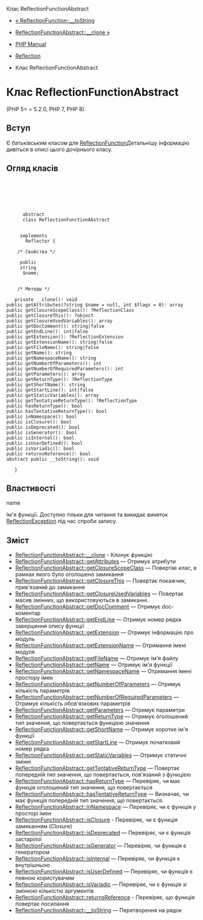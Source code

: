 Клас ReflectionFunctionAbstract

-   [« ReflectionFunction::\_\_toString](reflectionfunction.tostring.html)
    
-   [ReflectionFunctionAbstract::\_\_clone »](reflectionfunctionabstract.clone.html)
    
-   [PHP Manual](index.html)
    
-   [Reflection](book.reflection.html)
    
-   Клас ReflectionFunctionAbstract
    

# Клас ReflectionFunctionAbstract

(PHP 5> = 5.2.0, PHP 7, PHP 8)

## Вступ

Є батьківським класом для [ReflectionFunction](class.reflectionfunction.html)Детальнішу інформацію дивіться в описі цього дочірнього класу.

## Огляд класів

```classsynopsis

     
    

    
     
      abstract
      class ReflectionFunctionAbstract
     

     implements 
       Reflector {

    /* Свойства */
    
     public
     string
      $name;


    /* Методы */
    
   private __clone(): void
public getAttributes(?string $name = null, int $flags = 0): array
public getClosureScopeClass(): ?ReflectionClass
public getClosureThis(): ?object
public getClosureUsedVariables(): array
public getDocComment(): string|false
public getEndLine(): int|false
public getExtension(): ?ReflectionExtension
public getExtensionName(): string|false
public getFileName(): string|false
public getName(): string
public getNamespaceName(): string
public getNumberOfParameters(): int
public getNumberOfRequiredParameters(): int
public getParameters(): array
public getReturnType(): ?ReflectionType
public getShortName(): string
public getStartLine(): int|false
public getStaticVariables(): array
public getTentativeReturnType(): ?ReflectionType
public hasReturnType(): bool
public hasTentativeReturnType(): bool
public inNamespace(): bool
public isClosure(): bool
public isDeprecated(): bool
public isGenerator(): bool
public isInternal(): bool
public isUserDefined(): bool
public isVariadic(): bool
public returnsReference(): bool
abstract public __toString(): void

   }
```

## Властивості

name

Ім'я функції. Доступно тільки для читання та викидає виняток [ReflectionException](class.reflectionexception.html) під час спроби запису.

## Зміст

-   [ReflectionFunctionAbstract::\_\_clone](reflectionfunctionabstract.clone.html) - Клонує функцію
-   [ReflectionFunctionAbstract::getAttributes](reflectionfunctionabstract.getattributes.html) — Отримує атрибути
-   [ReflectionFunctionAbstract::getClosureScopeClass](reflectionfunctionabstract.getclosurescopeclass.html) — Повертає клас, в рамках якого було оголошено замикання
-   [ReflectionFunctionAbstract::getClosureThis](reflectionfunctionabstract.getclosurethis.html) — Повертає покажчик, прив'язаний до замикання
-   [ReflectionFunctionAbstract::getClosureUsedVariables](reflectionfunctionabstract.getclosureusedvariables.html) — Повертає масив змінних, що використовуються в замиканні.
-   [ReflectionFunctionAbstract::getDocComment](reflectionfunctionabstract.getdoccomment.html) — Отримує doc-коментар
-   [ReflectionFunctionAbstract::getEndLine](reflectionfunctionabstract.getendline.html) — Отримує номер рядка завершення опису функції
-   [ReflectionFunctionAbstract::getExtension](reflectionfunctionabstract.getextension.html) — Отримує інформацію про модуль
-   [ReflectionFunctionAbstract::getExtensionName](reflectionfunctionabstract.getextensionname.html) — Отримання імені модуля
-   [ReflectionFunctionAbstract::getFileName](reflectionfunctionabstract.getfilename.html) — Отримує ім'я файлу
-   [ReflectionFunctionAbstract::getName](reflectionfunctionabstract.getname.html) — Отримує ім'я функції
-   [ReflectionFunctionAbstract::getNamespaceName](reflectionfunctionabstract.getnamespacename.html) — Отримання імені простору імен
-   [ReflectionFunctionAbstract::getNumberOfParameters](reflectionfunctionabstract.getnumberofparameters.html) — Отримує кількість параметрів
-   [ReflectionFunctionAbstract::getNumberOfRequiredParameters](reflectionfunctionabstract.getnumberofrequiredparameters.html) — Отримує кількість обов'язкових параметрів
-   [ReflectionFunctionAbstract::getParameters](reflectionfunctionabstract.getparameters.html) — Отримує параметри
-   [ReflectionFunctionAbstract::getReturnType](reflectionfunctionabstract.getreturntype.html) — Отримує оголошений тип значення, що повертається функцією значення
-   [ReflectionFunctionAbstract::getShortName](reflectionfunctionabstract.getshortname.html) — Отримує коротке ім'я функції
-   [ReflectionFunctionAbstract::getStartLine](reflectionfunctionabstract.getstartline.html) — Отримує початковий номер рядка
-   [ReflectionFunctionAbstract::getStaticVariables](reflectionfunctionabstract.getstaticvariables.html) — Отримує статичні змінні
-   [ReflectionFunctionAbstract::getTentativeReturnType](reflectionfunctionabstract.gettentativereturntype.html) — Повертає попередній тип значення, що повертається, пов'язаний з функцією
-   [ReflectionFunctionAbstract::hasReturnType](reflectionfunctionabstract.hasreturntype.html) — Перевіряє, чи має функція оголошений тип значення, що повертається
-   [ReflectionFunctionAbstract::hasTentativeReturnType](reflectionfunctionabstract.hastentativereturntype.html) — Визначає, чи має функція попередній тип значення, що повертається.
-   [ReflectionFunctionAbstract::inNamespace](reflectionfunctionabstract.innamespace.html) — Перевіряє, чи є функція у просторі імен
-   [ReflectionFunctionAbstract::isClosure](reflectionfunctionabstract.isclosure.html) - Перевіряє, чи є функція замиканням (Closure)
-   [ReflectionFunctionAbstract::isDeprecated](reflectionfunctionabstract.isdeprecated.html) — Перевіряє, чи є функція застарілої
-   [ReflectionFunctionAbstract::isGenerator](reflectionfunctionabstract.isgenerator.html) — Перевіряє, чи функція є генератором
-   [ReflectionFunctionAbstract::isInternal](reflectionfunctionabstract.isinternal.html) — Перевіряє, чи функція є внутрішньою
-   [ReflectionFunctionAbstract::isUserDefined](reflectionfunctionabstract.isuserdefined.html) — Перевіряє, чи функція є певною користувачем
-   [ReflectionFunctionAbstract::isVariadic](reflectionfunctionabstract.isvariadic.html) — Перевіряє, чи є функція зі змінною кількістю аргументів
-   [ReflectionFunctionAbstract::returnsReference](reflectionfunctionabstract.returnsreference.html) - Перевіряє, що функція повертає посилання
-   [ReflectionFunctionAbstract::\_\_toString](reflectionfunctionabstract.tostring.html) — Перетворення на рядок
